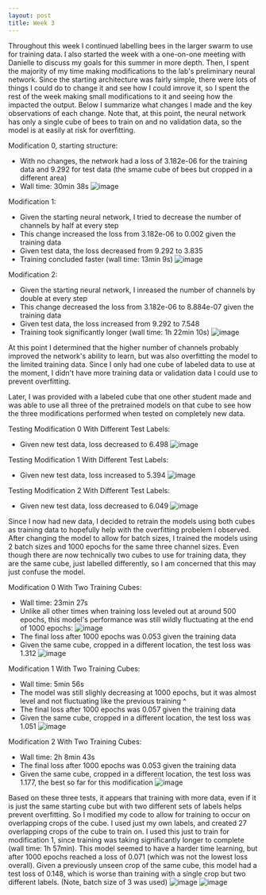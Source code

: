 ```yaml
---
layout: post
title: Week 3
---
```



Throughout this week I continued labelling bees in the larger swarm to use for training data. I also started the week with a one-on-one meeting with Danielle to discuss my goals for this summer in more depth. Then, I spent the majority of my time making modifications to the lab's preliminary neural network. Since the starting architecture was fairly simple, there were lots of things I could do to change it and see how I could imrove it, so I spent the rest of the week making small modifications to it and seeing how the impacted the output. Below I summarize what changes I made and the key observations of each change. Note that, at this point, the neural network has only a single cube of bees to train on and no validation data, so the model is at easily at risk for overfitting.


Modification 0, starting structure:
- With no changes, the network had a loss of 3.182e-06 for the training data and 9.292 for test data (the smame cube of bees but cropped in a different area)
- Wall time: 30min 38s
![image](https://github.com/Nina-mvH/Nina-mvH.github.io/assets/133538278/a88aabe4-cc27-4832-9cf5-f4871fd0a343)



Modification 1:
- Given the starting neural network, I tried to decrease the number of channels by half at every step
- This change increased the loss from 3.182e-06 to 0.002 given the training data
- Given test data, the loss decreased from 9.292 to 3.835
- Training concluded faster (wall time: 13min 9s)
![image](https://github.com/Nina-mvH/Nina-mvH.github.io/assets/133538278/df7141c2-9b91-4f8d-a115-dac06f0ec844)



Modification 2:
- Given the starting neural network, I inreased the number of channels by double at every step
- This change decreased the loss from 3.182e-06 to 8.884e-07 given the training data
- Given test data, the loss increased from 9.292 to 7.548
- Training took significantly longer (wall time: 1h 22min 10s)
![image](https://github.com/Nina-mvH/Nina-mvH.github.io/assets/133538278/808d2e8e-d6ad-4705-8c80-b8974dde10c6)


At this point I determined that the higher number of channels probably improved the network's ability to learn, but was also overfitting the model to the limited training data. Since I only had one cube of labeled data to use at the moment, I didn't have more training data or validation data I could use to prevent overfitting. 

Later, I was provided with a labeled cube that one other student made and was able to use all three of the pretrained models on that cube to see how the three modifications performed when tested on completely new data.


Testing Modification 0 With Different Test Labels:
- Given new test data, loss decreased to 6.498
![image](https://github.com/Nina-mvH/Nina-mvH.github.io/assets/133538278/cd5b66a6-0143-4f03-9710-3443f899d0cc)


Testing Modification 1 With Different Test Labels:
- Given new test data, loss increased to 5.394
![image](https://github.com/Nina-mvH/Nina-mvH.github.io/assets/133538278/b8b8f2ff-65a1-4eaf-ab1c-26a2df4a687f)


Testing Modification 2 With Different Test Labels:
- Given new test data, loss decreased to 6.049
![image](https://github.com/Nina-mvH/Nina-mvH.github.io/assets/133538278/e015730f-5fde-467f-999c-126f94ec6db4)


Since I now had new data, I decided to retrain the models using both cubes as training data to hopefully help with the overfitting probelem I observed. After changing the model to allow for batch sizes, I trained the models using 2 batch sizes and 1000 epochs for the same three channel sizes. Even though there are now technically two cubes to use for training data, they are the same cube, just labelled differently, so I am concerned that this may just confuse the model.

Modification 0 With Two Training Cubes:
- Wall time: 23min 27s
- Unlike all other times when training loss leveled out at around 500 epochs, this model's performance was still wildly fluctuating at the end of 1000 epochs: ![image](https://github.com/Nina-mvH/Nina-mvH.github.io/assets/133538278/d708b8b1-9db0-4df1-9b89-93436df2238c)
- The final loss after 1000 epochs was 0.053 given the training data
- Given the same cube, cropped in a different location, the test loss was 1.312
![image](https://github.com/Nina-mvH/Nina-mvH.github.io/assets/133538278/63d32027-a5c0-496e-987f-c0ec6c27b29c)


Modification 1 With Two Training Cubes:
- Wall time: 5min 56s
- The model was still slighly decreasing at 1000 epochs, but it was almost level and not fluctuating like the previous training ^
- The final loss after 1000 epochs was 0.057 given the training data
- Given the same cube, cropped in a different location, the test loss was 1.051
![image](https://github.com/Nina-mvH/Nina-mvH.github.io/assets/133538278/cc91dfc5-66e4-4e27-a535-dea656d42c25)


Modification 2 With Two Training Cubes:
- Wall time: 2h 8min 43s
- The final loss after 1000 epochs was 0.053 given the training data
- Given the same cube, cropped in a different location, the test loss was 1.177, the best so far for this modification
![image](https://github.com/Nina-mvH/Nina-mvH.github.io/assets/133538278/22804af7-8f9d-441e-87c8-d4e2d2c42085)

Based on these three tests, it appears that training with more data, even if it is just the same starting cube but with two different sets of labels helps prevent overfitting. So I modified my code to allow for training to occur on overlapping crops of the cube. I used just my own labels, and created 27 overlapping crops of the cube to train on. I used this just to train for modification 1, since training was taking significantly longer to complete (wall time: 1h 57min). This model seemed to have a harder time learning, but after 1000 epochs reached a loss of 0.071 (which was not the lowest loss overall). Given a previously unseen crop of the same cube, this model had a test loss of 0.148, which is worse than training with a single crop but two different labels. (Note, batch size of 3 was used)
![image](https://github.com/Nina-mvH/Nina-mvH.github.io/assets/133538278/b057f02f-6d5d-47bd-8e22-3bcacf754482)
![image](https://github.com/Nina-mvH/Nina-mvH.github.io/assets/133538278/4614075a-4729-41bc-9a93-ffb0d048bc7a)


